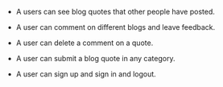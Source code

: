 + A users can see blog quotes that other people have posted.

+ A user can comment on different blogs and leave feedback.

+ A user can delete a comment on a quote.

+ A user can submit a blog quote in any category.

+ A user can sign up and sign in and logout.
